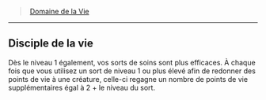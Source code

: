 ﻿---
!Generic
Id: cleric_life_hd.md#disciple-de-la-vie
ParentLink: cleric_life_hd.md#domaine-de-la-vie
Name: Disciple de la vie
ParentName: Domaine de la Vie
NameLevel: 2
Attributes: {}
---
> [Domaine de la Vie](hd_cleric_life.md)

---

## Disciple de la vie

Dès le niveau 1 également, vos sorts de soins sont plus efficaces. À chaque fois que vous utilisez un sort de niveau 1 ou plus élevé afin de redonner des points de vie à une créature, celle-ci regagne un nombre de points de vie supplémentaires égal à 2 + le niveau du sort.

